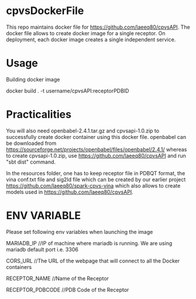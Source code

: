 # cpvsDockerFile
This repo maintains docker file for https://github.com/laeeq80/cpvsAPI. The docker file allows to create docker image for a single receptor. On deployment, each docker image creates a single independent service.

# Usage

Building docker image

docker build . -t username/cpvsAPI:receptorPDBID

# Practicalities

You will also need openbabel-2.4.1.tar.gz and cpvsapi-1.0.zip to successfully create docker container using this docker file. openbabel can be downloaded from https://sourceforge.net/projects/openbabel/files/openbabel/2.4.1/ whereas to create cpvsapi-1.0.zip, use https://github.com/laeeq80/cpvsAPI and run "sbt dist" command.

In the resources folder, one has to keep receptor file in PDBQT format, the vina conf.txt file and sig2Id file which can be created by our earlier project https://github.com/laeeq80/spark-cpvs-vina which also allows to create models used in https://github.com/laeeq80/cpvsAPI.

# ENV VARIABLE

Please set following env variables when launching the image

MARIADB_IP		//IP of machine where mariadb is running. We are using mariadb default port i.e. 3306			

CORS_URL		//The URL of the webpage that will connect to all the Docker containers 

RECEPTOR_NAME		//Name of the Receptor

RECEPTOR_PDBCODE	//PDB Code of the Receptor	
